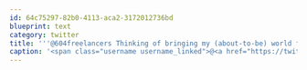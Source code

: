 ```yaml
---
id: 64c75297-82b0-4113-aca2-3172012736bd
blueprint: text
category: twitter
title: '''@604freelancers Thinking of bringing my (about-to-be) world famous "How to be Awesome" talk to FreelanceCamp.'
caption: '<span class="username username_linked">@<a href="https://twitter.com/604freelancers" title="604FreelanceCamp">604freelancers</a></span> Thinking of bringing my (about-to-be) world famous "How to be Awesome" talk to FreelanceCamp.'
---
```

